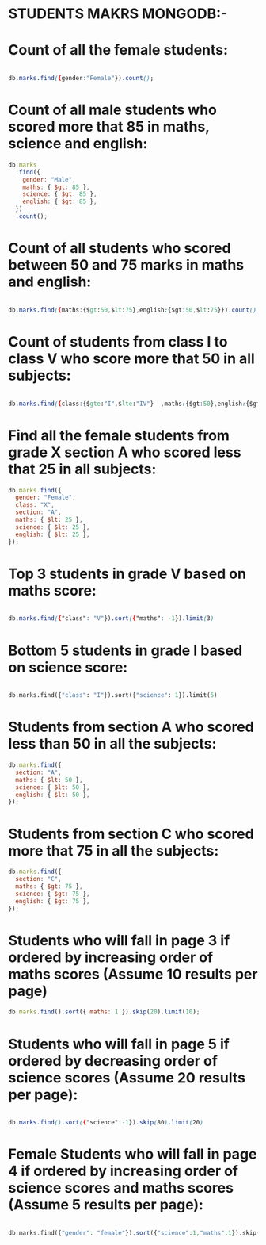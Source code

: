 # STUDENTS MAKRS MONGODB:-

# Count of all the female students:

```css

db.marks.find({gender:"Female"}).count();
```

# Count of all male students who scored more that 85 in maths, science and english:

```js
db.marks
  .find({
    gender: "Male",
    maths: { $gt: 85 },
    science: { $gt: 85 },
    english: { $gt: 85 },
  })
  .count();
```

# Count of all students who scored between 50 and 75 marks in maths and english:

```css

db.marks.find({maths:{$gt:50,$lt:75},english:{$gt:50,$lt:75}}).count();
```

# Count of students from class I to class V who score more that 50 in all subjects:

```css

db.marks.find({class:{$gte:"I",$lte:"IV"}  ,maths:{$gt:50},english:{$gt:50},science:{$gt:50}}).count();
```

# Find all the female students from grade X section A who scored less that 25 in all subjects:

```js
db.marks.find({
  gender: "Female",
  class: "X",
  section: "A",
  maths: { $lt: 25 },
  science: { $lt: 25 },
  english: { $lt: 25 },
});
```

# Top 3 students in grade V based on maths score:

```css

db.marks.find({"class": "V"}).sort({"maths": -1}).limit(3)
```

# Bottom 5 students in grade I based on science score:

```py

db.marks.find({"class": "I"}).sort({"science": 1}).limit(5)
```

# Students from section A who scored less than 50 in all the subjects:

```js
db.marks.find({
  section: "A",
  maths: { $lt: 50 },
  science: { $lt: 50 },
  english: { $lt: 50 },
});
```

# Students from section C who scored more that 75 in all the subjects:

```js
db.marks.find({
  section: "C",
  maths: { $gt: 75 },
  science: { $gt: 75 },
  english: { $gt: 75 },
});
```

# Students who will fall in page 3 if ordered by increasing order of maths scores (Assume 10 results per page)

```js
db.marks.find().sort({ maths: 1 }).skip(20).limit(10);
```

# Students who will fall in page 5 if ordered by decreasing order of science scores (Assume 20 results per page):

```css

db.marks.find().sort({"science":-1}).skip(80).limit(20)
```

# Female Students who will fall in page 4 if ordered by increasing order of science scores and maths scores (Assume 5 results per page):

```php

db.marks.find({"gender": "female"}).sort({"science":1,"maths":1}).skip(15).limit(5)
```
